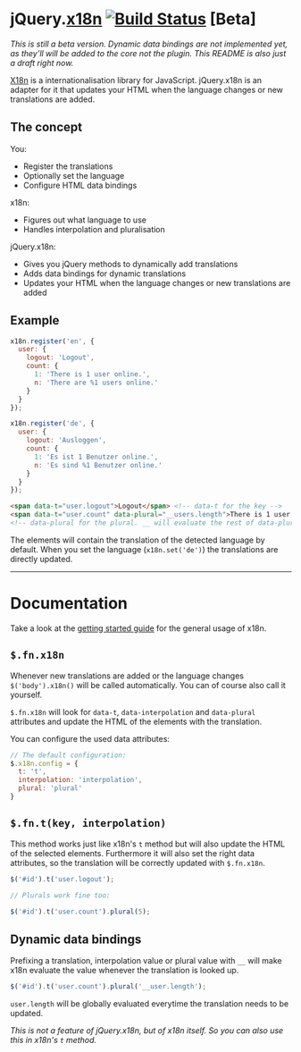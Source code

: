 # jQuery.[x18n](https://github.com/js-coder/x18n) [![Build Status](https://travis-ci.org/js-coder/jQuery.x18n.png)](https://travis-ci.org/js-coder/jQuery.x18n) [Beta]

*This is still a beta version. Dynamic data bindings are not implemented yet, as they'll will be added to the core not the plugin. This README is also just a draft right now.*

[X18n](https://github.com/js-coder/x18n) is a internationalisation library for JavaScript. jQuery.x18n is an adapter for it that updates your HTML when the language changes or new translations are added.

## The concept

You:

- Register the translations
- Optionally set the language
- Configure HTML data bindings

x18n:

- Figures out what language to use
- Handles interpolation and pluralisation

jQuery.x18n:

- Gives you jQuery methods to dynamically add translations
- Adds data bindings for dynamic translations
- Updates your HTML when the language changes or new translations are added


## Example

```js
x18n.register('en', {
  user: {
    logout: 'Logout',
    count: {
      1: 'There is 1 user online.',
      n: 'There are %1 users online.'
    }
  }
});

x18n.register('de', {
  user: {
    logout: 'Ausloggen',
    count: {
      1: 'Es ist 1 Benutzer online.',
      n: 'Es sind %1 Benutzer online.'
    }
  }
});
```

```html
<span data-t="user.logout">Logout</span> <!-- data-t for the key -->
<span data-t="user.count" data-plural="__users.length">There is 1 user online</span>
<!-- data-plural for the plural. __ will evaluate the rest of data-plural globally -->
```

The elements will contain the translation of the detected language by default. When you set the language (`x18n.set('de')`) the translations are directly updated.


- - -

# Documentation

Take a look at the [getting started guide](https://github.com/js-coder/x18n/wiki/Getting-started) for the general usage of x18n.

## `$.fn.x18n`

Whenever new translations are added or the language changes `$('body').x18n()` will be called automatically. You can of course also call it yourself.

`$.fn.x18n` will look for `data-t`, `data-interpolation`  and `data-plural` attributes and update the HTML of the elements with the translation.

You can configure the used data attributes:

```js
// The default configuration:
$.x18n.config = {
  t: 't',
  interpolation: 'interpolation',
  plural: 'plural'
}
```

## `$.fn.t(key, interpolation)`

This method works just like x18n's `t` method but will also update the HTML of the selected elements. Furthermore it will also set the right data attributes, so the translation will be correctly updated with `$.fn.x18n`.

```js
$('#id').t('user.logout');

// Plurals work fine too:

$('#id').t('user.count').plural(5);
```

## Dynamic data bindings

Prefixing a translation, interpolation value or plural value with `__` will make x18n evaluate the value whenever the translation is looked up.

```js
$('#id').t('user.count').plural('__user.length');
```

`user.length` will be globally evaluated everytime the translation needs to be updated.

*This is not a feature of jQuery.x18n, but of x18n itself. So you can also use this in x18n's `t` method.*